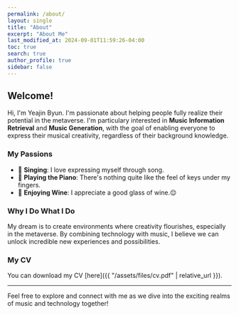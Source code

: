 ```yaml
---
permalink: /about/
layout: single
title: "About"
excerpt: "About Me"
last_modified_at: 2024-09-01T11:59:26-04:00
toc: true
search: true
author_profile: true
sidebar: false
---
```



## Welcome!
Hi, I'm Yeajin Byun. I'm passionate about helping people fully realize their potential in the metaverse. I'm particulary interested in **Music Information Retrieval** and **Music Generation**, with the goal of enabling everyone to express their musical creativity, regardless of their background knowledge. 

### My Passions

- 🎤 **Singing**: I love expressing myself through song.
- 🎹 **Playing the Piano**: There's nothing quite like the feel of keys under my fingers.
- 🍷 **Enjoying Wine**: I appreciate a good glass of wine.😌

### Why I Do What I Do
My dream is to create environments where creativity flourishes, especially in the metaverse. By combining technology with music, I believe we can unlock incredible new experiences and possibilities.

### My CV
You can download my CV [here]({{ "/assets/files/cv.pdf" | relative_url }}).

---

Feel free to explore and connect with me as we dive into the exciting realms of music and technology together!


